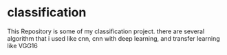 # classification
This Repository is some of my classification project.
there are several algorithm that i used like cnn, cnn with deep learning, and transfer learning like VGG16
